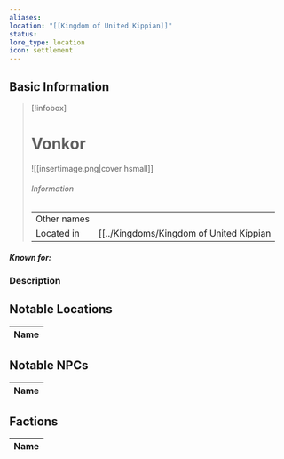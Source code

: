 ```yaml
---
aliases: 
location: "[[Kingdom of United Kippian]]"
status: 
lore_type: location
icon: settlement
---
```

## Basic Information
> [!infobox]
> # Vonkor
> ![[insertimage.png|cover hsmall]]
> ###### Information
> |   |  |
> | ---- | ---- |
> | Other names | |
> | Located in | [[../Kingdoms/Kingdom of United Kippian|Kingdom of United Kippian]]|
##### Known for:
### Description
## Notable Locations
| Name |
| ---- |

## Notable NPCs
| Name |
| ---- |

## Factions
| Name |
| ---- |
